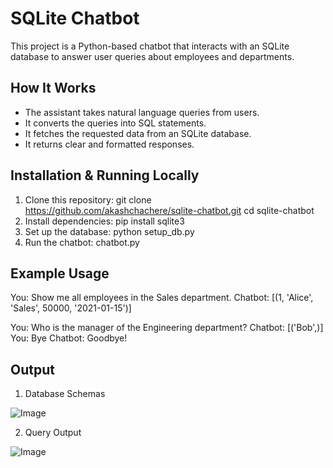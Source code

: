 # SQLite Chatbot

This project is a Python-based chatbot that interacts with an SQLite database to answer user queries about employees and departments.
## How It Works
- The assistant takes natural language queries from users.
- It converts the queries into SQL statements.
- It fetches the requested data from an SQLite database.
- It returns clear and formatted responses.

## Installation & Running Locally
1. Clone this repository: git clone https://github.com/akashchachere/sqlite-chatbot.git
   cd sqlite-chatbot
2. Install dependencies: pip install sqlite3
3. Set up the database: python setup_db.py
4. Run the chatbot: chatbot.py
   
## Example Usage
You: Show me all employees in the Sales department.
Chatbot: [(1, 'Alice', 'Sales', 50000, '2021-01-15')]

You: Who is the manager of the Engineering department?
Chatbot: [('Bob',)]
You: Bye
Chatbot: Goodbye!
## Output

1. Database Schemas
   
![Image](https://github.com/user-attachments/assets/a001c440-991c-41c5-bded-7d3435c638bb)

2. Query Output

![Image](https://github.com/user-attachments/assets/105c30dd-2b17-4aed-8e66-adb8f9a7aa26)
